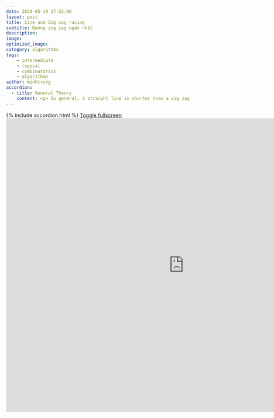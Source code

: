 ```yaml
---
date: 2020-05-19 17:52:06
layout: post
title: Line and Zig zag racing
subtitle: Đường zig zag ngắn nhất
description: 
image:
optimized_image:
category: algorithms
tags: 
    - intermediate
    - logical
    - combinatorics
    - algorithms
author: minhtrung
accordion: 
  - title: General Theory
    content: <p> In general, a straight line is shorter than a zig zag line. Therefore, the number of diagonals in the diagram determine if chicken or duck saves more time in their race to the apple! </p>
---
```

<head>
  <meta charset="utf-8">
  <meta name="viewport" content="width=device-width">
  <title>MathJax example</title>
  <script src="https://polyfill.io/v3/polyfill.min.js?features=es6"></script>
  <script id="MathJax-script" async
          src="https://cdn.jsdelivr.net/npm/mathjax@3/es5/tex-mml-chtml.js">
  </script>
</head>
{% include accordion.html %}
<a href= "https://scratch.mit.edu/projects/596636091/fullscreen/">Toggle fullscreen </a>
<iframe src="https://scratch.mit.edu/projects/596636091/embed" allowtransparency="true" width="970" height="804" frameborder="0" scrolling="no" allowfullscreen></iframe>
